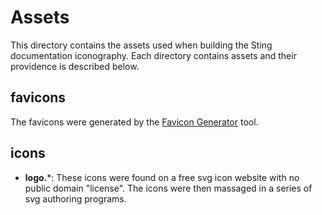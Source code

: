 # Assets

This directory contains the assets used when building the  Sting documentation iconography. Each directory
contains assets and their providence is described below.

## favicons

The favicons were generated by the [Favicon Generator](https://www.favicon-generator.org/) tool.

## icons

* **logo.***: These icons were found on a free svg icon website with no public domain "license". The icons were then massaged in a series of svg authoring programs.
